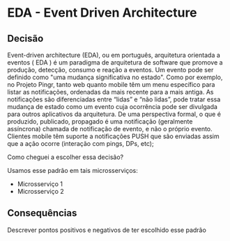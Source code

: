 # EDA - Event Driven Architecture

## Decisão

Event-driven architecture (EDA), ou em português, arquitetura orientada a eventos ( EDA ) é um paradigma de arquitetura de software que promove a produção, detecção, consumo e reação a eventos.
Um evento pode ser definido como "uma mudança significativa no estado". Como por exemplo, no Projeto Pingr, tanto web quanto mobile têm um menu específico para listar as notificações, ordenadas da mais recente para a mais antiga. As notificações são diferenciadas entre “lidas” e “não lidas”, pode tratar essa mudança de estado como um evento cuja ocorrência pode ser divulgada para outros aplicativos da arquitetura. De uma perspectiva formal, o que é produzido, publicado, propagado é uma notificação (geralmente assíncrona) chamada de notificação de evento, e não o próprio evento.  Clientes mobile têm suporte a notificações PUSH que são enviadas assim que a ação ocorre (interação com pings, DPs, etc); 

Como cheguei a escolher essa decisão?

Usamos esse padrão em tais microsserviços:

* Microsserviço 1
* Microsserviço 2

## Consequências

Descrever pontos positivos e negativos de ter escolhido esse padrão
